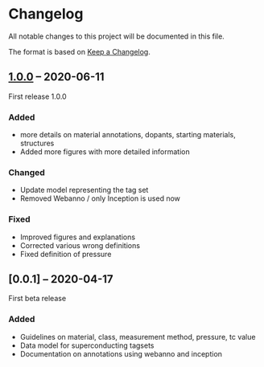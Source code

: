 # Changelog

All notable changes to this project will be documented in this file.

The format is based on [Keep a Changelog](https://keepachangelog.com/en/1.0.0/).

## [1.0.0] – 2020-06-11

First release 1.0.0 

### Added
+ more details on material annotations, dopants, starting materials, structures
+ Added more figures with more detailed information

### Changed
+ Update model representing the tag set  
+ Removed Webanno / only Inception is used now 

### Fixed
+ Improved figures and explanations 
+ Corrected various wrong definitions
+ Fixed definition of pressure 


## [0.0.1] – 2020-04-17

First beta release 

### Added
+ Guidelines on material, class, measurement method, pressure, tc value 
+ Data model for superconducting tagsets
+ Documentation on annotations using webanno and inception 


[Unreleased]: https://gitlab.nims.go.jp/lfoppiano/superconductors-documentation/compare/v1.0.0...HEAD
[1.0.0]: https://gitlab.nims.go.jp/lfoppiano/superconductors-documentation/compare/v0.0.1...v1.0.0

<!-- markdownlint-disable-file MD024 MD033 -->
